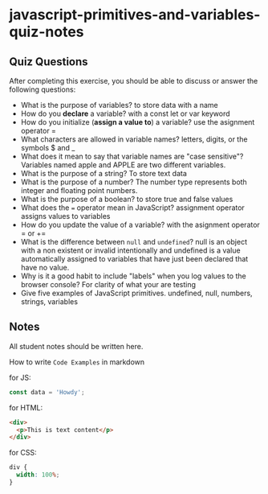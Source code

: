 # javascript-primitives-and-variables-quiz-notes

## Quiz Questions

After completing this exercise, you should be able to discuss or answer the following questions:

- What is the purpose of variables?
  to store data with a name
- How do you **declare** a variable?
  with a const let or var keyword
- How do you initialize (**assign a value to**) a variable?
  use the asignment operator =
- What characters are allowed in variable names?
  letters, digits, or the symbols $ and \_
- What does it mean to say that variable names are "case sensitive"?
  Variables named apple and APPLE are two different variables.
- What is the purpose of a string?
  To store text data
- What is the purpose of a number?
  The number type represents both integer and floating point numbers.
- What is the purpose of a boolean?
  to store true and false values
- What does the `=` operator mean in JavaScript?
  assignment operator assigns values to variables
- How do you update the value of a variable?
  with the asignment operator = or +=
- What is the difference between `null` and `undefined`?
  null is an object with a non existent or invalid intentionally and undefined is a value automatically assigned to variables that have just been declared that have no value.
- Why is it a good habit to include "labels" when you log values to the browser console?
  For clarity of what your are testing
- Give five examples of JavaScript primitives.
  undefined, null, numbers, strings, variables

## Notes

All student notes should be written here.

How to write `Code Examples` in markdown

for JS:

```javascript
const data = 'Howdy';
```

for HTML:

```html
<div>
  <p>This is text content</p>
</div>
```

for CSS:

```css
div {
  width: 100%;
}
```
